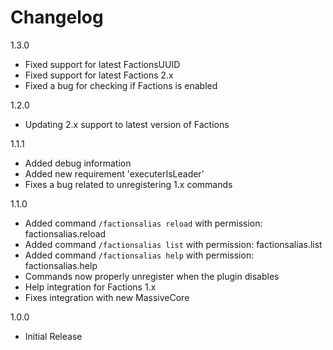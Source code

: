 Changelog
=========

1.3.0
* Fixed support for latest FactionsUUID
* Fixed support for latest Factions 2.x
* Fixed a bug for checking if Factions is enabled  

1.2.0
* Updating 2.x support to latest version of Factions

1.1.1
* Added debug information
* Added new requirement 'executerIsLeader'
* Fixes a bug related to unregistering 1.x commands 

1.1.0
* Added command `/factionsalias reload` with permission: factionsalias.reload
* Added command `/factionsalias list` with permission: factionsalias.list
* Added command `/factionsalias help` with permission: factionsalias.help
* Commands now properly unregister when the plugin disables 
* Help integration for Factions 1.x
* Fixes integration with new MassiveCore 

1.0.0
* Initial Release